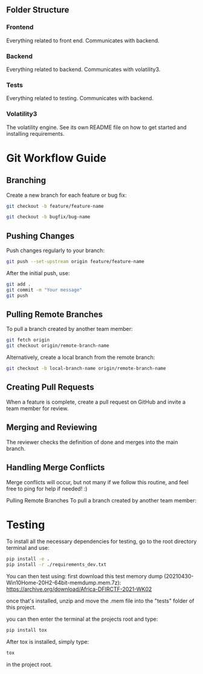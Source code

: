 ## Folder Structure

### Frontend
Everything related to front end. Communicates with backend.

### Backend

Everything related to backend. Communicates with volatility3. 

### Tests

Everything related to testing. Communicates with backend.

### Volatility3

The volatility engine. See its own README file on how to get started and 
installing requirements.

# Git Workflow Guide

## Branching

Create a new branch for each feature or bug fix:

```bash
git checkout -b feature/feature-name
```
```bash
git checkout -b bugfix/bug-name
````

## Pushing Changes
Push changes regularly to your branch:
```bash
git push --set-upstream origin feature/feature-name
```
After the initial push, use:
```bash
git add .
git commit -m "Your message"
git push
```

## Pulling Remote Branches
To pull a branch created by another team member:

```bash
git fetch origin
git checkout origin/remote-branch-name
```

Alternatively, create a local branch from the remote branch:

```bash
git checkout -b local-branch-name origin/remote-branch-name
```

## Creating Pull Requests
When a feature is complete, create a pull request on GitHub and invite a team member for review.

## Merging and Reviewing
The reviewer checks the definition of done and merges into the main branch.

## Handling Merge Conflicts
Merge conflicts will occur, but not many if we follow this routine, and 
feel free to ping for help if needed! :)

Pulling Remote Branches
To pull a branch created by another team member:

# Testing
To install all the necessary dependencies for testing, go to the root directory terminal and use:
```bash
pip install -e .
pip install -r ./requirements_dev.txt
```

You can then test using:
first download this test memory dump (20210430-Win10Home-20H2-64bit-memdump.mem.7z):
https://archive.org/download/Africa-DFIRCTF-2021-WK02

once that's installed, unzip and move the .mem file into the "tests" folder of this project.

you can then enter the terminal at the projects root and type:
```bash
pip install tox
```
After tox is installed, simply type:
```bash
tox
```
in the project root.

